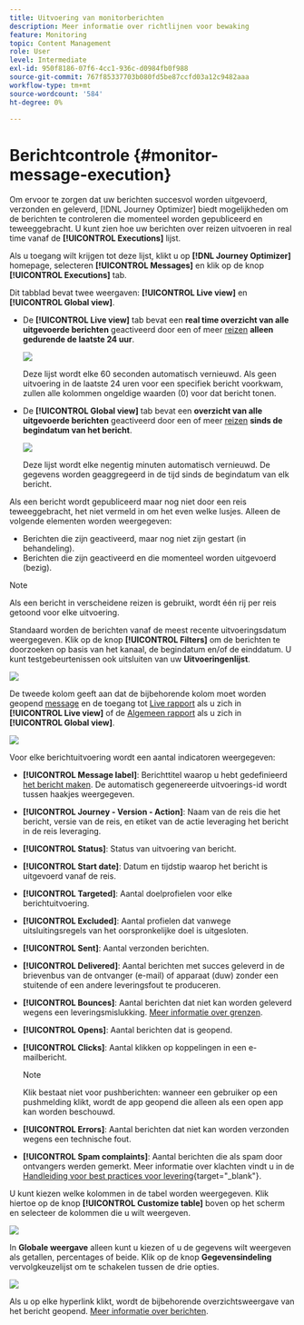 ```yaml
---
title: Uitvoering van monitorberichten
description: Meer informatie over richtlijnen voor bewaking
feature: Monitoring
topic: Content Management
role: User
level: Intermediate
exl-id: 950f8186-07f6-4cc1-936c-d0984fb0f988
source-git-commit: 767f85337703b080fd5be87ccfd03a12c9482aaa
workflow-type: tm+mt
source-wordcount: '584'
ht-degree: 0%

---
```


# Berichtcontrole {#monitor-message-execution}

Om ervoor te zorgen dat uw berichten succesvol worden uitgevoerd, verzonden en geleverd, [!DNL Journey Optimizer] biedt mogelijkheden om de berichten te controleren die momenteel worden gepubliceerd en teweeggebracht. U kunt zien hoe uw berichten over reizen uitvoeren <!--and APIs--> in real time vanaf de **[!UICONTROL Executions]** lijst.

Als u toegang wilt krijgen tot deze lijst, klikt u op **[!DNL Journey Optimizer]** homepage, selecteren **[!UICONTROL Messages]** en klik op de knop **[!UICONTROL Executions]** tab.

Dit tabblad bevat twee weergaven: **[!UICONTROL Live view]** en **[!UICONTROL Global view]**.

* De **[!UICONTROL Live view]** tab bevat een **real time overzicht van alle uitgevoerde berichten** geactiveerd door een of meer [reizen](../building-journeys/journey.md) **alleen gedurende de laatste 24 uur**.

   ![](assets/message-execution-tab-live.png)

   Deze lijst wordt elke 60 seconden automatisch vernieuwd. Als geen uitvoering in de laatste 24 uren voor een specifiek bericht voorkwam, zullen alle kolommen ongeldige waarden (0) voor dat bericht tonen.

* De **[!UICONTROL Global view]** tab bevat een **overzicht van alle uitgevoerde berichten** geactiveerd door een of meer [reizen](../building-journeys/journey.md) **sinds de begindatum van het bericht**.

   ![](assets/message-execution-tab-global.png)

   Deze lijst wordt elke negentig minuten automatisch vernieuwd. De gegevens worden geaggregeerd in de tijd sinds de begindatum van elk bericht.

Als een bericht wordt gepubliceerd maar nog niet door een reis teweeggebracht, het niet vermeld in om het even welke lusjes. Alleen de volgende elementen worden weergegeven:
* Berichten die zijn geactiveerd, maar nog niet zijn gestart (in behandeling).
* Berichten die zijn geactiveerd en die momenteel worden uitgevoerd (bezig).

>[!NOTE]
>
>Als een bericht in verscheidene reizen is gebruikt, wordt één rij per reis getoond voor elke uitvoering.

Standaard worden de berichten vanaf de meest recente uitvoeringsdatum weergegeven. Klik op de knop **[!UICONTROL Filters]** om de berichten te doorzoeken op basis van het kanaal, de begindatum en/of de einddatum. U kunt testgebeurtenissen ook uitsluiten van uw **Uitvoeringenlijst**.

![](assets/message-execution-tab-filters.png)

De <!--**[!UICONTROL Quick action]**-->tweede kolom geeft aan dat de bijbehorende kolom moet worden geopend [message](create-message.md) en de toegang tot [Live rapport](../reports/live-report.md) als u zich in **[!UICONTROL Live view]** of de [Algemeen rapport](../reports/global-report.md) als u zich in **[!UICONTROL Global view]**.

![](assets/message-execution-open-live-report.png)

Voor elke berichtuitvoering wordt een aantal indicatoren weergegeven:

* **[!UICONTROL Message label]**: Berichttitel waarop u hebt gedefinieerd [het bericht maken](create-message.md). De automatisch gegenereerde uitvoerings-id wordt tussen haakjes weergegeven.

   <!--**[!UICONTROL Execution ID]**: Automatically generated identifier.
  **[!UICONTROL Source]**: Name of the journey leveraging that message.-->

* **[!UICONTROL Journey - Version - Action]**: Naam van de reis die het bericht, versie van de reis, en etiket van de actie leveraging het bericht in de reis leveraging.

* **[!UICONTROL Status]**: Status van uitvoering van bericht.

* **[!UICONTROL Start date]**: Datum en tijdstip waarop het bericht is uitgevoerd vanaf de reis.

* **[!UICONTROL Targeted]**: Aantal doelprofielen voor elke berichtuitvoering.

* **[!UICONTROL Excluded]**: Aantal profielen dat vanwege uitsluitingsregels van het oorspronkelijke doel is uitgesloten.

* **[!UICONTROL Sent]**: Aantal verzonden berichten.

* **[!UICONTROL Delivered]**: Aantal berichten met succes geleverd in de brievenbus van de ontvanger (e-mail) of apparaat (duw) zonder een stuitende of een andere leveringsfout te produceren.

* **[!UICONTROL Bounces]**: Aantal berichten dat niet kan worden geleverd wegens een leveringsmislukking. [Meer informatie over grenzen](suppression-list.md).

* **[!UICONTROL Opens]**: Aantal berichten dat is geopend.

* **[!UICONTROL Clicks]**: Aantal klikken op koppelingen in een e-mailbericht.

   >[!NOTE]
   >
   >Klik bestaat niet voor pushberichten: wanneer een gebruiker op een pushmelding klikt, wordt de app geopend die alleen als een open app kan worden beschouwd.

* **[!UICONTROL Errors]**: Aantal berichten dat niet kan worden verzonden wegens een technische fout.

* **[!UICONTROL Spam complaints]**: Aantal berichten die als spam door ontvangers werden gemerkt. Meer informatie over klachten vindt u in de [Handleiding voor best practices voor levering](https://experienceleague.adobe.com/docs/deliverability-learn/deliverability-best-practice-guide/metrics-for-deliverability/complaints.html#metrics-for-deliverability){target=&quot;_blank&quot;}.

U kunt kiezen welke kolommen in de tabel worden weergegeven. Klik hiertoe op de knop **[!UICONTROL Customize table]** boven op het scherm en selecteer de kolommen die u wilt weergeven.

![](assets/message-execution-customize-table.png)

In **Globale weergave** alleen kunt u kiezen of u de gegevens wilt weergeven als getallen, percentages of beide. Klik op de knop **Gegevensindeling** vervolgkeuzelijst om te schakelen tussen de drie opties.

![](assets/message-execution-data-format.png)

Als u op elke hyperlink klikt, wordt de bijbehorende overzichtsweergave van het bericht geopend. [Meer informatie over berichten](create-message.md).

